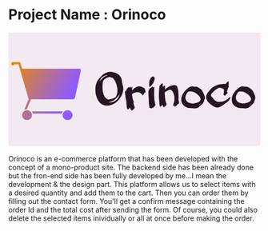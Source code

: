 # Project Name : Orinoco

![Orinoco Logo](./frontend/img/logo.png)

Orinoco is an e-commerce platform that has been developed with the concept of a mono-product site. The backend side has been already done but the fron-end side has been fully developed by me...I mean the development & the design part. 
This platform allows us to select items with a desired quantity and add them to the cart. Then you can order them by filling out the contact form. You'll get a confirm message containing the order Id and the total cost after sending the form. 
Of course, you could also delete the selected items inividually or all at once before making the order.